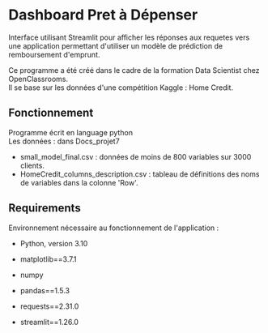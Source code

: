 # Dashboard Pret à Dépenser
Interface utilisant Streamlit pour afficher les réponses aux requetes vers une application permettant d'utiliser un modèle de prédiction de remboursement d'emprunt.  

Ce programme a été créé dans le cadre de la formation Data Scientist chez OpenClassrooms.  
Il se base sur les données d'une compétition Kaggle : Home Credit.  

## Fonctionnement
Programme écrit en language python  
Les données : dans Docs_projet7   
- small_model_final.csv : données de moins de 800 variables sur 3000 clients.  
- HomeCredit_columns_description.csv : tableau de définitions des noms de variables dans la colonne 'Row'.  




## Requirements
Environnement nécessaire au fonctionnement de l'application :  
- Python, version 3.10  



- matplotlib==3.7.1
- numpy
- pandas==1.5.3
- requests==2.31.0
- streamlit==1.26.0


## 
